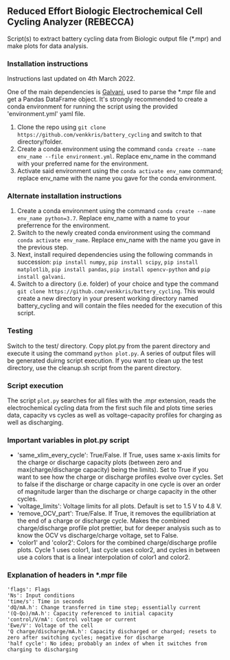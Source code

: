 ## Reduced Effort Biologic Electrochemical Cell Cycling Analyzer (REBECCA)
Script(s) to extract battery cycling data from Biologic output file (*.mpr) and make plots for data analysis.

### Installation instructions
Instructions last updated on 4th March 2022.

One of the main dependencies is [Galvani](https://github.com/echemdata/galvani), used to parse the *.mpr file and get a Pandas DataFrame object. It's strongly recommended to create a conda environment for running the script using the provided 'environment.yml' yaml file.

1. Clone the repo using `git clone https://github.com/venkkris/battery_cycling` and switch to that directory/folder.
2. Create a conda environment using the command `conda create --name env_name --file environment.yml`. Replace env_name in the command with your preferred name for the environment. 
3. Activate said environment using the `conda activate env_name` command; replace env_name with the name you gave for the conda environment. 

### Alternate installation instructions
1. Create a conda environment using the command `conda create --name env_name python=3.7`. Replace env_name with a name to your preferrence for the environment.
2. Switch to the newly created conda environment using the command `conda activate env_name`. Replace env_name with the name you gave in the previous step.
3. Next, install required dependencies using the following commands in succession: `pip install numpy`, `pip install scipy`, `pip install matplotlib`, `pip install pandas`, `pip install opencv-python` and `pip install galvani`.
4. Switch to a directory (i.e. folder) of your choice and type the command `git clone https://github.com/venkkris/battery_cycling`. This would create a new directory in your present working directory named battery_cycling and will contain the files needed for the execution of this script.

### Testing
Switch to the test/ directory. Copy plot.py from the parent directory and execute it using the command `python plot.py`. A series of output files will be generated duirng script execution. If you want to clean up the test directory, use the cleanup.sh script from the parent directory.

### Script execution
The script `plot.py` searches for all files with the .mpr extension, reads the electrochemical cycling data from the first such file and plots time series data, capacity vs cycles as well as voltage-capacity profiles for charging as well as discharging.

### Important variables in plot.py script
- 'same_xlim_every_cycle': True/False. If True, uses same x-axis limits for the charge or discharge capacity plots (between zero and max(charge/discharge capacity) being the limits). Set to True if you want to see how the charge or discharge profiles evolve over cycles. Set to false if the discharge or charge capacity in one cycle is over an order of magnitude larger than the discharge or charge capacity in the other cycles.
- 'voltage_limits': Voltage limits for all plots. Default is set to 1.5 V to 4.8 V.
- 'remove_OCV_part': True/False. If True, it removes the equilibriation at the end of a charge or discharge cycle. Makes the combined charge/discharge profile plot prettier, but for deeper analysis such as to know the OCV vs discharge/charge voltage, set to False.
- 'color1' and 'color2': Colors for the combined charge/discharge profile plots. Cycle 1 uses color1, last cycle uses color2, and cycles in between use a colors that is a linear interpolation of color1 and color2.

### Explanation of headers in *.mpr file
```
'flags': Flags
'Ns': Input conditions
'time/s': Time in seconds
'dQ/mA.h': Change transferred in time step; essentially current
'(Q-Qo)/mA.h': Capacity referenced to initial capacity
'control/V/mA': Control voltage or current
'Ewe/V': Voltage of the cell
'Q charge/discharge/mA.h': Capacity discharged or charged; resets to zero after switching cycles; negative for discharge
'half cycle': No idea; probably an index of when it switches from charging to discharging
```